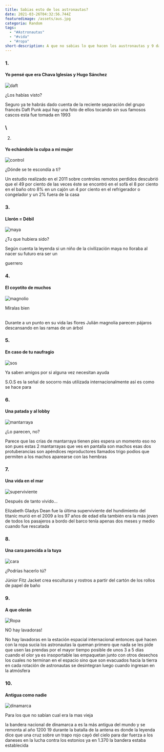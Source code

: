 ```yaml
---
title: Sabias esto de los astronautas?
date: 2021-03-26T04:32:56.744Z
featuredimage: /assets/aus.jpg
categoria: Random
tags:
  - "#Astronautas"
  - "#vida"
  - "#ropa"
short-description: A que no sabias lo que hacen los austronautas y 9 datos curiosos
---
```

### 1.

#### Yo pensé que era Chava Iglesias y Hugo Sánchez 

![daft](/assets/daft.jpg "daft")

¿Los habías visto?<br/>

Seguro ya te habrás dado cuenta de la reciente separación del grupo francés Daft Punk aquí hay una foto de ellos tocando sin sus famosos cascos esta fue tomada en 1993

### \
2.

#### Yo echándole la culpa a mi mujer 

![control ](/assets/control.jpg "control ")





¿Dónde se te escondía a ti? <br/>

Un estudio realizado en el 2011 sobre controles remotos perdidos descubrió que el 49 por ciento de las veces éste se encontró en el sofá el 8 por ciento en el baño otro 8% en un cajón un 4 por ciento en el refrigerador o congelador y un 2% fuera de la casa

### 3.

#### Llorón = Débil

![maya](/assets/maya.jpg "maya")



¿Tu que hubiera sido? <br/>

Según cuenta la leyenda si un niño de la civilización maya no lloraba al nacer su futuro era ser un 

guerrero

### 4.

#### El coyotito de muchos 

![magnolio](/assets/magnolioa.jpg "magnolio ")



Míralas bien<br/> 

Durante a un punto en su vida las flores Julián magnolia parecen pájaros descansando en las ramas de un árbol



### 5.

#### En caso de tu naufragio 

![sos](/assets/sos.jpg "sos")



Ya saben amigos por si alguna vez necesitan ayuda <br/>

S.O.S es la señal de socorro más utilizada internacionalmente así es como se hace para

### 6.

#### Una patada y al lobby 

![mantarraya](/assets/mantarraya.jpg "mantarraya ")



¿Lo parecen, no? <br/>

Parece que las crías de mantarraya tienen pies espera un momento eso no son pues estas 2 mantarrayas que ves en pantalla son machos esas dos protuberancias son apéndices reproductores llamados trigo podios que permiten a los machos aparearse con las hembras

### 7.

#### Una vida en el mar

![superviviente ](/assets/super.jpg "superviviente ")



Después de tanto vivido...  <br/>

Elizabeth Gladys Dean fue la última superviviente del hundimiento del titanic murió en el 2009 a los 97 años de edad ella también era la más joven de todos los pasajeros a bordo del barco tenía apenas dos meses y medio cuando fue rescatada

### 8.

#### Una cara parecida a la tuya 

![cara](/assets/foto.jpg "cara")



¿Podrías hacerlo tú? <br/>

Júnior Fitz Jacket crea esculturas y rostros a partir del cartón de los rollos de papel de baño

### 9.

#### A que olerán 

![Ropa](/assets/ropa.jpg "Ropa")



NO hay lavadoras! <br/>

No hay lavadoras en la estación espacial internacional entonces qué hacen con la ropa sucia los astronautas la queman primero que nada se les pide que usen las prendas por el mayor tiempo posible de unos 3 a 5 días cuando el olor ya es insoportable las empaquetan junto con otros desechos los cuales no terminan en el espacio sino que son evacuados hacia la tierra en cada rotación de astronautas se desintegran luego cuando ingresan en la atmósfera



### 10.

#### Antigua como nadie

![dinamarca ](/assets/dinaa.jpg "dinamarca")

Para los que no sabían cual era la mas vieja <br/>



la bandera nacional de dinamarca a es la más antigua del mundo y se remonta al año 1200 19 durante la batalla de la antena es donde la leyenda dice que una cruz sobre un trapo rojo cayó del cielo para dar fuerza a los daneses en la lucha contra los estonios ya en 1.370 la bandera estaba establecida